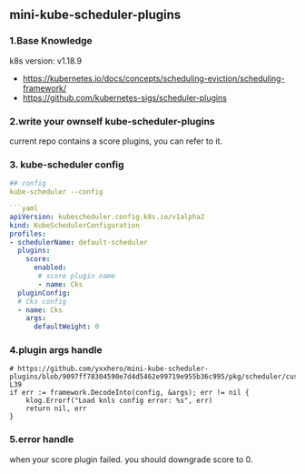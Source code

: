 ## mini-kube-scheduler-plugins

### 1.Base Knowledge  
k8s version: v1.18.9
* https://kubernetes.io/docs/concepts/scheduling-eviction/scheduling-framework/
* https://github.com/kubernetes-sigs/scheduler-plugins

### 2.write your ownself kube-scheduler-plugins  
current repo contains a score plugins, you can refer to it. 

### 3. kube-scheduler config
```yaml
## config
kube-scheduler --config

```yaml
apiVersion: kubescheduler.config.k8s.io/v1alpha2
kind: KubeSchedulerConfiguration
profiles:
- schedulerName: default-scheduler
  plugins:
    score:
      enabled:
       # score plugin name
       - name: Cks 
  pluginConfig:
  # Cks config
  - name: Cks 
    args:
      defaultWeight: 0 
```

### 4.plugin args handle

```shell
# https://github.com/yxxhero/mini-kube-scheduler-plugins/blob/9097ff78304590e7d4d5462e99719e955b36c995/pkg/scheduler/custom_scheduler.go#L36-L39
if err := framework.DecodeInto(config, &args); err != nil {
	klog.Errorf("Load knls config error: %s", err)
	return nil, err
}
```

### 5.error handle
when your score plugin failed. you should downgrade score to 0.


